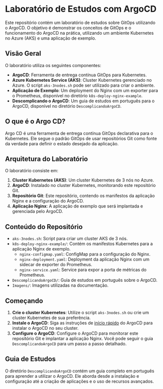 
# Laboratório de Estudos com ArgoCD

Este repositório contém um laboratório de estudos sobre GitOps utilizando o ArgoCD. O objetivo é demonstrar os conceitos de GitOps e o funcionamento do ArgoCD na prática, utilizando um ambiente Kubernetes no Azure (AKS) e uma aplicação de exemplo.

## Visão Geral

O laboratório utiliza os seguintes componentes:

*   **ArgoCD**: Ferramenta de entrega contínua GitOps para Kubernetes.
*   **Azure Kubernetes Service (AKS)**: Cluster Kubernetes gerenciado no Azure. O script `aks-3nodes.sh` pode ser utilizado para criar o ambiente.
*   **Aplicação de Exemplo**: Um deployment do Nginx com um exporter para o Prometheus, disponível no diretório `k8s-deploy-nginx-example`.
*   **Descomplicando o ArgoCD**: Um guia de estudos em português para o ArgoCD, disponível no diretório `DescomplicandoArgoCD`.

## O que é o Argo CD?

Argo CD é uma ferramenta de entrega contínua GitOps declarativa para o Kubernetes. Ele segue o padrão GitOps de usar repositórios Git como fonte da verdade para definir o estado desejado da aplicação.

## Arquitetura do Laboratório

O laboratório consiste em:

1.  **Cluster Kubernetes (AKS)**: Um cluster Kubernetes de 3 nós no Azure.
2.  **ArgoCD**: Instalado no cluster Kubernetes, monitorando este repositório Git.
3.  **Repositório Git**: Este repositório, contendo os manifestos da aplicação Nginx e a configuração do ArgoCD.
4.  **Aplicação Nginx**: A aplicação de exemplo que será implantada e gerenciada pelo ArgoCD.

## Conteúdo do Repositório

*   `aks-3nodes.sh`: Script para criar um cluster AKS de 3 nós.
*   `k8s-deploy-nginx-example/`: Contém os manifestos Kubernetes para a aplicação Nginx de exemplo.
    *   `nginx-configmap.yaml`: ConfigMap para a configuração do Nginx.
    *   `nginx-deployment.yaml`: Deployment da aplicação Nginx com um sidecar de exporter do Prometheus.
    *   `nginx-service.yaml`: Service para expor a porta de métricas do Prometheus.
*   `DescomplicandoArgoCD/`: Guia de estudos em português sobre o ArgoCD.
*   `Imagens/`: Imagens utilizadas na documentação.

## Começando

1.  **Crie o cluster Kubernetes**: Utilize o script `aks-3nodes.sh` ou crie um cluster Kubernetes de sua preferência.
2.  **Instale o ArgoCD**: Siga as instruções de [início rápido](https://argo-cd.readthedocs.io/en/stable/getting_started/) do ArgoCD para instalar o ArgoCD no seu cluster.
3.  **Configure o ArgoCD**: Configure o ArgoCD para monitorar este repositório Git e implantar a aplicação Nginx. Você pode seguir o guia `DescomplicandoArgoCD` para um passo a passo detalhado.

## Guia de Estudos

O diretório `DescomplicandoArgoCD` contém um guia completo em português para aprender a utilizar o ArgoCD. Ele aborda desde a instalação e configuração até a criação de aplicações e o uso de recursos avançados.

